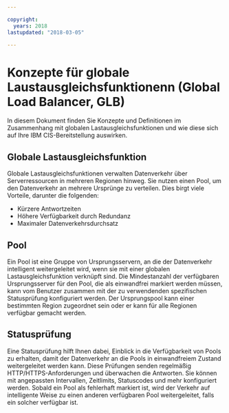```yaml
---

copyright:
  years: 2018
lastupdated: "2018-03-05"

---
```


# Konzepte für globale Laustausgleichsfunktionenn (Global Load Balancer, GLB) 

In diesem Dokument finden Sie Konzepte und Definitionen im Zusammenhang mit globalen Lastausgleichsfunktionen und wie diese sich auf Ihre IBM CIS-Bereitstellung auswirken. 

## Globale Lastausgleichsfunktion

Globale Lastausgleichsfunktionen verwalten Datenverkehr über Serverressourcen in mehreren Regionen hinweg. Sie nutzen einen Pool, um den Datenverkehr an mehrere Ursprünge zu verteilen. Dies birgt viele Vorteile, darunter die folgenden: 

  * Kürzere Antwortzeiten
  * Höhere Verfügbarkeit durch Redundanz
  * Maximaler Datenverkehrsdurchsatz

## Pool

Ein Pool ist eine Gruppe von Ursprungsservern, an die der Datenverkehr intelligent weitergeleitet wird, wenn sie mit einer globalen Lastausgleichsfunktion verknüpft sind. Die Mindestanzahl der verfügbaren Ursprungsserver für den Pool, die als einwandfrei markiert werden müssen, kann vom Benutzer zusammen mit der zu verwendenden spezifischen Statusprüfung konfiguriert werden. Der Ursprungspool kann einer bestimmten Region zugeordnet sein oder er kann für alle Regionen verfügbar gemacht werden. 

## Statusprüfung

Eine Statusprüfung hilft Ihnen dabei, Einblick in die Verfügbarkeit von Pools zu erhalten, damit der Datenverkehr an die Pools in einwandfreiem Zustand weitergeleitet werden kann. Diese Prüfungen senden regelmäßig HTTP/HTTPS-Anforderungen und überwachen die Antworten. Sie können mit angepassten Intervallen, Zeitlimits, Statuscodes und mehr konfiguriert werden. Sobald ein Pool als fehlerhaft markiert ist, wird der Verkehr auf intelligente Weise zu einen anderen verfügbaren Pool weitergeleitet, falls ein solcher verfügbar ist. 
